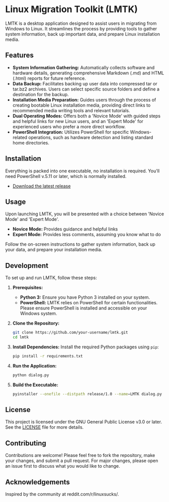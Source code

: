 # Linux Migration Toolkit (LMTK)

LMTK is a desktop application designed to assist users in migrating from Windows to Linux. It streamlines the process by providing tools to gather system information, back up important data, and prepare Linux installation media.

## Features

- **System Information Gathering:** Automatically collects software and hardware details, generating comprehensive Markdown (.md) and HTML (.html) reports for future reference.
- **Data Backup:** Facilitates backing up user data into compressed tar or tar.bz2 archives. Users can select specific source folders and define a destination for the backup.
- **Installation Media Preparation:** Guides users through the process of creating bootable Linux installation media, providing direct links to recommended media writing tools and relevant tutorials.
- **Dual Operating Modes:** Offers both a 'Novice Mode' with guided steps and helpful links for new Linux users, and an 'Expert Mode' for experienced users who prefer a more direct workflow.
- **PowerShell Integration:** Utilizes PowerShell for specific Windows-related operations, such as hardware detection and listing standard home directories.

## Installation

Everything is packed into one executable, no installation is required. You'll need PowerShell v.5.11 or later, which is normally installed.

- [Download the latest release](https://github.com/ikostas/lmtk/releases/download/v1.0/LMTK.exe)

## Usage

Upon launching LMTK, you will be presented with a choice between 'Novice Mode' and 'Expert Mode'.

-   **Novice Mode:** Provides guidance and helpful links
-   **Expert Mode:** Provides less comments, assuming you know what to do

Follow the on-screen instructions to gather system information, back up your data, and prepare your installation media.

## Development

To set up and run LMTK, follow these steps:

1.  **Prerequisites:**
    *   **Python 3:** Ensure you have Python 3 installed on your system.
    *   **PowerShell:** LMTK relies on PowerShell for certain functionalities. Please ensure PowerShell is installed and accessible on your Windows system.

2.  **Clone the Repository:**
    ```bash
    git clone https://github.com/your-username/lmtk.git
    cd lmtk
    ```

3.  **Install Dependencies:**
    Install the required Python packages using `pip`:
    ```bash
    pip install -r requirements.txt
    ```

4.  **Run the Application:**
    ```bash
    python dialog.py
    ```

5.  **Build the Executable:**
    ```bash
    pyinstaller --onefile --distpath release/1.0 --name=LMTK dialog.py
    ```

## License

This project is licensed under the GNU General Public License v3.0 or later. See the [LICENSE](LICENSE) file for more details.

## Contributing

Contributions are welcome! Please feel free to fork the repository, make your changes, and submit a pull request. For major changes, please open an issue first to discuss what you would like to change.

## Acknowledgements

Inspired by the community at reddit.com/r/linuxsucks/.
